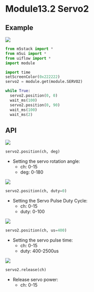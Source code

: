 # Module13.2 Servo2

## Example

<img class="blockly_svg" src="https://m5stack.oss-cn-shenzhen.aliyuncs.com/resource/docs/static/assets/img/uiflow/blockly/modules/servo2/uiflow_block_servo2_example.svg">


```python
from m5stack import *
from m5ui import *
from uiflow import *
import module

import time
setScreenColor(0x222222)
servo2 = module.get(module.SERVO2)

while True:
  servo2.position(0, 0)
  wait_ms(100)
  servo2.position(0, 90)
  wait_ms(100)
  wait_ms(2)
```

## API

<img class="blockly_svg" src="https://m5stack.oss-cn-shenzhen.aliyuncs.com/resource/docs/static/assets/img/uiflow/blockly/modules/servo2/uiflow_block_servo2_degree.svg">

```python
servo2.position(ch, deg)
```

- Setting the servo rotation angle:
  - ch: 0-15
  - deg: 0-180

<img class="blockly_svg" src="https://m5stack.oss-cn-shenzhen.aliyuncs.com/resource/docs/static/assets/img/uiflow/blockly/modules/servo2/uiflow_block_servo2_duty.svg">

```python
servo2.position(ch, duty=0)
```

- Setting the Servo Pulse Duty Cycle:
  - ch: 0-15
  - duty: 0-100


<img class="blockly_svg" src="https://m5stack.oss-cn-shenzhen.aliyuncs.com/resource/docs/static/assets/img/uiflow/blockly/modules/servo2/uiflow_block_servo2_pulse.svg">

```python
servo2.position(ch, us=400)
```

- Setting the servo pulse time:
  - ch: 0-15
  - duty: 400-2500us

<img class="blockly_svg" src="https://m5stack.oss-cn-shenzhen.aliyuncs.com/resource/docs/static/assets/img/uiflow/blockly/modules/servo2/uiflow_block_servo2_release.svg">

```python
servo2.release(ch)
```

- Release servo power:
  - ch: 0-15

